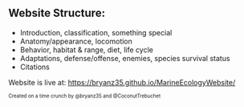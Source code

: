 ## Website Structure: 
+ Introduction, classification, something special
+ Anatomy/appearance, locomotion
+ Behavior, habitat & range, diet, life cycle
+ Adaptations, defense/offense, enemies, species survival status
+ Citations

Website is live at: 
https://bryanz35.github.io/MarineEcologyWebsite/

<sup><sub>Created on a time crunch by @bryanz35 and @CoconutTrebuchet</sub></sup>
